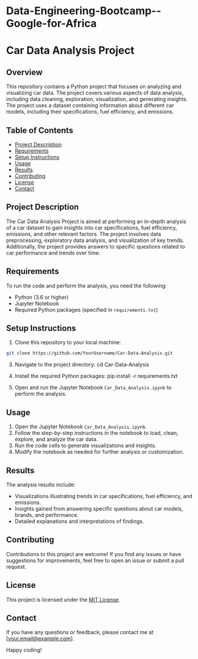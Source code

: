 # Data-Engineering-Bootcamp--Google-for-Africa

# Car Data Analysis Project

## Overview

This repository contains a Python project that focuses on analyzing and visualizing car data. The project covers various aspects of data analysis, including data cleaning, exploration, visualization, and generating insights. The project uses a dataset containing information about different car models, including their specifications, fuel efficiency, and emissions.

## Table of Contents

- [Project Description](#project-description)
- [Requirements](#requirements)
- [Setup Instructions](#setup-instructions)
- [Usage](#usage)
- [Results](#results)
- [Contributing](#contributing)
- [License](#license)
- [Contact](#contact)

## Project Description

The Car Data Analysis Project is aimed at performing an in-depth analysis of a car dataset to gain insights into car specifications, fuel efficiency, emissions, and other relevant factors. The project involves data preprocessing, exploratory data analysis, and visualization of key trends. Additionally, the project provides answers to specific questions related to car performance and trends over time.

## Requirements

To run the code and perform the analysis, you need the following:
- Python (3.6 or higher)
- Jupyter Notebook
- Required Python packages (specified in `requirements.txt`)

## Setup Instructions

1. Clone this repository to your local machine:

 
```bash
git clone https://github.com/YourUsername/Car-Data-Analysis.git
```
</pre>

3. Navigate to the project directory:
cd Car-Data-Analysis

4. Install the required Python packages:
pip install -r requirements.txt

5. Open and run the Jupyter Notebook `Car_Data_Analysis.ipynb` to perform the analysis.

## Usage

1. Open the Jupyter Notebook `Car_Data_Analysis.ipynb`.
2. Follow the step-by-step instructions in the notebook to load, clean, explore, and analyze the car data.
3. Run the code cells to generate visualizations and insights.
4. Modify the notebook as needed for further analysis or customization.

## Results

The analysis results include:
- Visualizations illustrating trends in car specifications, fuel efficiency, and emissions.
- Insights gained from answering specific questions about car models, brands, and performance.
- Detailed explanations and interpretations of findings.

## Contributing

Contributions to this project are welcome! If you find any issues or have suggestions for improvements, feel free to open an issue or submit a pull request.

## License

This project is licensed under the [MIT License](LICENSE).

## Contact

If you have any questions or feedback, please contact me at [your.email@example.com].

Happy coding!

